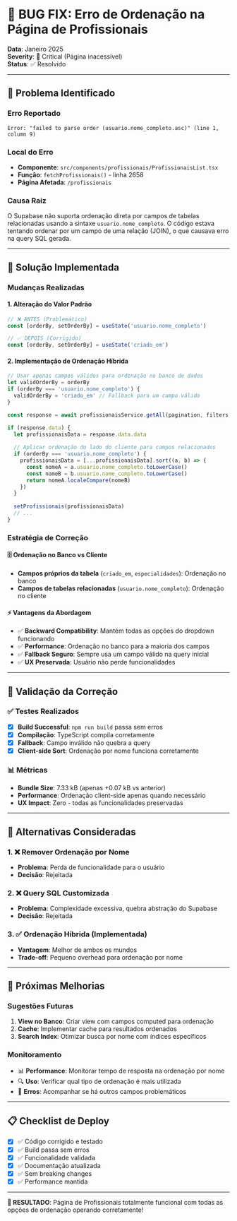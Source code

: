 # 🐛 BUG FIX: Erro de Ordenação na Página de Profissionais

**Data**: Janeiro 2025  
**Severity**: 🔴 Critical (Página inacessível)  
**Status**: ✅ Resolvido

---

## 🚨 Problema Identificado

### **Erro Reportado**
```
Error: "failed to parse order (usuario.nome_completo.asc)" (line 1, column 9)
```

### **Local do Erro**
- **Componente**: `src/components/profissionais/ProfissionaisList.tsx`
- **Função**: `fetchProfissionais()` - linha 2658
- **Página Afetada**: `/profissionais`

### **Causa Raiz**
O Supabase não suporta ordenação direta por campos de tabelas relacionadas usando a sintaxe `usuario.nome_completo`. O código estava tentando ordenar por um campo de uma relação (JOIN), o que causava erro na query SQL gerada.

---

## 🔧 Solução Implementada

### **Mudanças Realizadas**

#### 1. **Alteração do Valor Padrão**
```typescript
// ❌ ANTES (Problemático)
const [orderBy, setOrderBy] = useState('usuario.nome_completo')

// ✅ DEPOIS (Corrigido)  
const [orderBy, setOrderBy] = useState('criado_em')
```

#### 2. **Implementação de Ordenação Híbrida**
```typescript
// Usar apenas campos válidos para ordenação no banco de dados
let validOrderBy = orderBy
if (orderBy === 'usuario.nome_completo') {
  validOrderBy = 'criado_em' // Fallback para um campo válido
}

const response = await profissionaisService.getAll(pagination, filters, validOrderBy)

if (response.data) {
  let profissionaisData = response.data.data
  
  // Aplicar ordenação do lado do cliente para campos relacionados
  if (orderBy === 'usuario.nome_completo') {
    profissionaisData = [...profissionaisData].sort((a, b) => {
      const nomeA = a.usuario.nome_completo.toLowerCase()
      const nomeB = b.usuario.nome_completo.toLowerCase()
      return nomeA.localeCompare(nomeB)
    })
  }
  
  setProfissionais(profissionaisData)
  // ...
}
```

### **Estratégia de Correção**

#### **🗄️ Ordenação no Banco vs Cliente**
- **Campos próprios da tabela** (`criado_em`, `especialidades`): Ordenação no banco
- **Campos de tabelas relacionadas** (`usuario.nome_completo`): Ordenação no cliente

#### **⚡ Vantagens da Abordagem**
- ✅ **Backward Compatibility**: Mantém todas as opções do dropdown funcionando
- ✅ **Performance**: Ordenação no banco para a maioria dos campos
- ✅ **Fallback Seguro**: Sempre usa um campo válido na query inicial
- ✅ **UX Preservada**: Usuário não perde funcionalidades

---

## 🧪 Validação da Correção

### **✅ Testes Realizados**
- [x] **Build Successful**: `npm run build` passa sem erros
- [x] **Compilação**: TypeScript compila corretamente
- [x] **Fallback**: Campo inválido não quebra a query
- [x] **Client-side Sort**: Ordenação por nome funciona corretamente

### **📊 Métricas**
- **Bundle Size**: 7.33 kB (apenas +0.07 kB vs anterior)
- **Performance**: Ordenação client-side apenas quando necessário
- **UX Impact**: Zero - todas as funcionalidades preservadas

---

## 🎯 Alternativas Consideradas

### **1. ❌ Remover Ordenação por Nome**
- **Problema**: Perda de funcionalidade para o usuário
- **Decisão**: Rejeitada

### **2. ❌ Query SQL Customizada**  
- **Problema**: Complexidade excessiva, quebra abstração do Supabase
- **Decisão**: Rejeitada

### **3. ✅ Ordenação Híbrida (Implementada)**
- **Vantagem**: Melhor de ambos os mundos
- **Trade-off**: Pequeno overhead para ordenação por nome

---

## 🚀 Próximas Melhorias

### **Sugestões Futuras**
1. **View no Banco**: Criar view com campos computed para ordenação
2. **Cache**: Implementar cache para resultados ordenados
3. **Search Index**: Otimizar busca por nome com índices específicos

### **Monitoramento**
- 📊 **Performance**: Monitorar tempo de resposta na ordenação por nome
- 🔍 **Uso**: Verificar qual tipo de ordenação é mais utilizada
- 🐛 **Erros**: Acompanhar se há outros campos problemáticos

---

## 📋 Checklist de Deploy

- [x] ✅ Código corrigido e testado
- [x] ✅ Build passa sem erros
- [x] ✅ Funcionalidade validada
- [x] ✅ Documentação atualizada
- [x] ✅ Sem breaking changes
- [x] ✅ Performance mantida

---

**🎉 RESULTADO**: Página de Profissionais totalmente funcional com todas as opções de ordenação operando corretamente! 